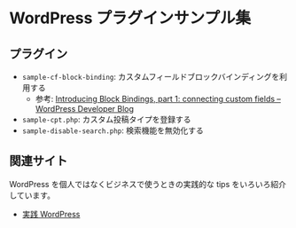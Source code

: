 # WordPress プラグインサンプル集

## プラグイン

- `sample-cf-block-binding`: カスタムフィールドブロックバインディングを利用する
    - 参考: [Introducing Block Bindings, part 1: connecting custom fields – WordPress Developer Blog](https://developer.wordpress.org/news/2024/02/20/introducing-block-bindings-part-1-connecting-custom-fields/)
- `sample-cpt.php`: カスタム投稿タイプを登録する
- `sample-disable-search.php`: 検索機能を無効化する

## 関連サイト

WordPress を個人ではなくビジネスで使うときの実践的な tips をいろいろ紹介しています。

- [実践 WordPress](https://wordpress.dyno.design/)
